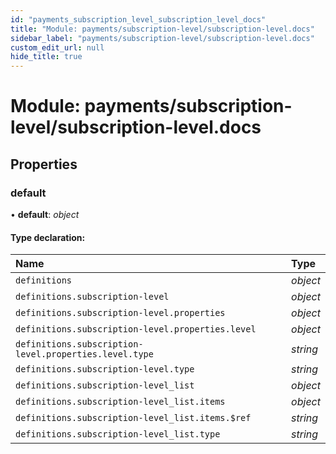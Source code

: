```yaml
---
id: "payments_subscription_level_subscription_level_docs"
title: "Module: payments/subscription-level/subscription-level.docs"
sidebar_label: "payments/subscription-level/subscription-level.docs"
custom_edit_url: null
hide_title: true
---
```


# Module: payments/subscription-level/subscription-level.docs

## Properties

### default

• **default**: *object*

#### Type declaration:

| Name | Type |
| :------ | :------ |
| `definitions` | *object* |
| `definitions.subscription-level` | *object* |
| `definitions.subscription-level.properties` | *object* |
| `definitions.subscription-level.properties.level` | *object* |
| `definitions.subscription-level.properties.level.type` | *string* |
| `definitions.subscription-level.type` | *string* |
| `definitions.subscription-level_list` | *object* |
| `definitions.subscription-level_list.items` | *object* |
| `definitions.subscription-level_list.items.$ref` | *string* |
| `definitions.subscription-level_list.type` | *string* |
